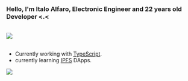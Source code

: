 <h3 align="left">Hello, I'm Italo Alfaro, Electronic Engineer and 22 years old Developer <.<</h3>
<br/>
<div align= "left">
    <img src="https://my-code-stats.herokuapp.com/langs/5.0"/>
</div>
<br/>

- Currently working with [TypeScript](https://www.typescriptlang.org).
- currently learning [IPFS](https://ipfs.io) DApps.

![](https://hit.yhype.me/github/profile?user_id=59491697)
